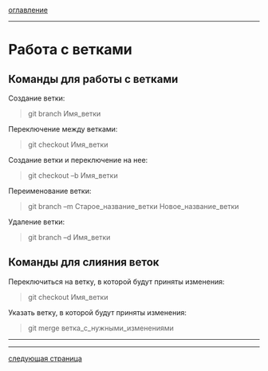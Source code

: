 [оглавление](/readme.md)

___

# Работа с ветками

## Команды для работы с ветками

Создание ветки:

> git branch Имя_ветки

Переключение между ветками:

> git checkout Имя_ветки

Создание ветки и переключение на нее:

> git checkout –b Имя_ветки

Переименование ветки:

> git branch –m Старое_название_ветки Новое_название_ветки

Удаление ветки:

> git branch –d Имя_ветки

## Команды для слияния веток

Переключиться на ветку, в которой будут приняты изменения:

> git checkout Имя_ветки

Указать ветку, в которой будут приняты изменения:

> git merge ветка_с_нужными_изменениями




___
___

[следующая страница](/conflicts.md)